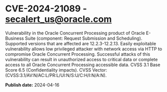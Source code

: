 # CVE-2024-21089 - secalert_us@oracle.com

Vulnerability in the Oracle Concurrent Processing product of Oracle E-Business Suite (component: Request Submission and Scheduling).  Supported versions that are affected are 12.2.3-12.2.13. Easily exploitable vulnerability allows low privileged attacker with network access via HTTP to compromise Oracle Concurrent Processing.  Successful attacks of this vulnerability can result in  unauthorized access to critical data or complete access to all Oracle Concurrent Processing accessible data. CVSS 3.1 Base Score 6.5 (Confidentiality impacts).  CVSS Vector: (CVSS:3.1/AV:N/AC:L/PR:L/UI:N/S:U/C:H/I:N/A:N).

**Publish date:** 2024-04-16
